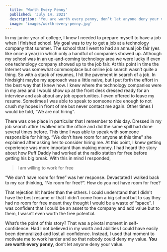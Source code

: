 ```yaml
---
  title: 'Worth Every Penny'
  published: 'July 14, 2021'
  description: 'You are worth every penny, don’t let anyone deny your value.'
  image: 'images/worth-every-penny.jpg'
---
```

In my junior year of college, I knew I needed to prepare myself to have a job when I finished school. My goal was to try to get a job at a technology company that summer. 
The school that I went to had an annual job fair (yes like once a year) in which only a handful of companies showed up. 
Although my school was in an up-and-coming technology area we were lucky if even one technology company showed up to the job fair. 
At this point in time the Internet was somewhat commonplace but online job search wasn’t quite a thing. 
So with a stack of resumes, I hit the pavement in search of a job. In hindsight maybe my approach was a little naive, but I put forth the effort in the best way that I knew how. 
I knew where the technology companies were in my area and I would show up at the front desk dressed ready for an interview and ask about any job opportunities. I even offered to leave my resume. 
Sometimes I was able to speak to someone nice enough to not crush my hopes in front of me but never contact me again. Other times I would be told, “We are not hiring”.

There was one place in particular that I remember to this day. Dressed in my job search attire I walked into the office and did the same spill had done several times before. 
This time I was able to speak with someone responsible for hiring. “We don’t have room for anyone at this time” she explained after asking her to consider hiring me. 
At this point, I knew getting experience was more important than making money. I had heard the story about how Puff Daddy had worked at the radio station for free before getting his big break. 
With this in mind I responded, 

>I am willing to work for free

“We don’t have room for free” was her response. Devastated I walked back to my car thinking, “No room for free?”. How do you not have room for free?

That rejection hit harder than the others. I could understand that I didn't have the best resume or that I didn't come from a big school but to say they had no room for free meant they thought I would be a waste of “space”. 
I was confident that I could be an asset to the company and add value but to them, I wasn’t even worth the free potential.

What’s the point of this story? That was a pivotal moment in self-confidence. Had I not believed in my worth and abilities I could have easily been demoralized and lost all confidence. 
Instead, I used that moment to motivate me to work harder and so that nobody could deny my value. **You are worth every penny**, don’t let anyone deny your value.

